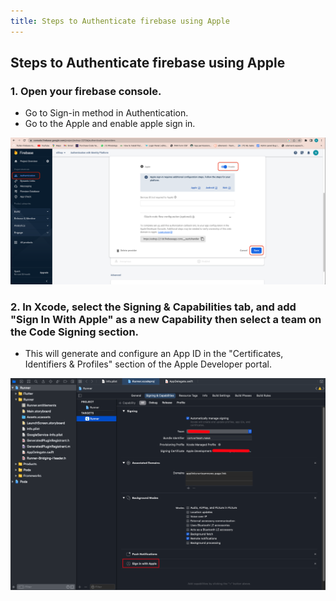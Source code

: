 ```yaml
---
title: Steps to Authenticate firebase using Apple
---
```


## Steps to Authenticate firebase using Apple

### 1. Open your firebase console.
- Go to Sign-in method in Authentication.
- Go to the Apple and enable apple sign in.

![eShop](/img/flutter/apple1.png)

### 2. In Xcode, select the Signing & Capabilities tab, and add "Sign In With Apple" as a new Capability then select a team on the Code Signing section.
- This will generate and configure an App ID in the "Certificates, Identifiers & Profiles" section of the Apple Developer portal. 

![eShop](/img/flutter/apple2.png)
